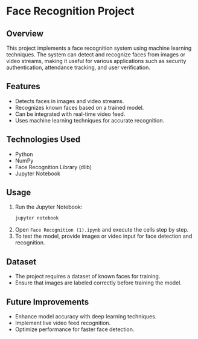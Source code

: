 # Face Recognition Project

## Overview
This project implements a face recognition system using machine learning techniques. The system can detect and recognize faces from images or video streams, making it useful for various applications such as security authentication, attendance tracking, and user verification.

## Features
- Detects faces in images and video streams.
- Recognizes known faces based on a trained model.
- Can be integrated with real-time video feed.
- Uses machine learning techniques for accurate recognition.

## Technologies Used
- Python
- NumPy
- Face Recognition Library (dlib)
- Jupyter Notebook


## Usage
1. Run the Jupyter Notebook:
   ```sh
   jupyter notebook
   ```
2. Open `Face Recognition (1).ipynb` and execute the cells step by step.
3. To test the model, provide images or video input for face detection and recognition.

## Dataset
- The project requires a dataset of known faces for training.
- Ensure that images are labeled correctly before training the model.

## Future Improvements
- Enhance model accuracy with deep learning techniques.
- Implement live video feed recognition.
- Optimize performance for faster face detection.



